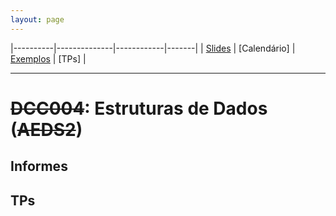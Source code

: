 ```yaml
---
layout: page
---
```

|----------|--------------|------------|-------|
| [Slides] | [Calendário] | [Exemplos] | [TPs] |

- - -

# ~~DCC004~~: Estruturas de Dados (~~AEDS2~~)

## Informes

## TPs


[Slides]: https://drive.google.com/open?id=0B0ryAvcYobs0RWtXV2hWeUdSUjQ
[Exemplos]: https://github.com/flaviovdf/estruturas-de-dados
